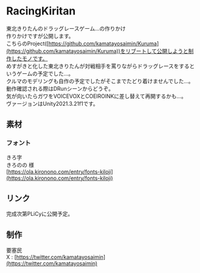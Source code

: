 # RacingKiritan
東北きりたんのドラッグレースゲーム…の作りかけ  
作りかけですが公開します。  
こちらのProject([https://github.com/kamatayosaimin/Kuruma](https://github.com/kamatayosaimin/Kuruma))をリブートして公開しようと制作したモノです。  
めすがきと化した東北きりたんが対戦相手を罵りながらドラッグレースをするというゲームの予定でした…。  
クルマのモデリングも自作の予定でしたがそこまでたどり着けませんでした…。  
動作確認される際はDRunシーンからどうぞ。  
気が向いたらガワをVOICEVOXとCOEIROINKに差し替えて再開するかも…。  
ヴァージョンはUnity2021.3.21f1です。

## 素材
### フォント
きろ字  
きろのの 様  
[https://ola.kironono.com/entry/fonts-kiloji](https://ola.kironono.com/entry/fonts-kiloji)

## リンク
完成次第PLiCyに公開予定。

## 制作
要塞民  
X : [https://twitter.com/kamatayosaimin](https://twitter.com/kamatayosaimin)
